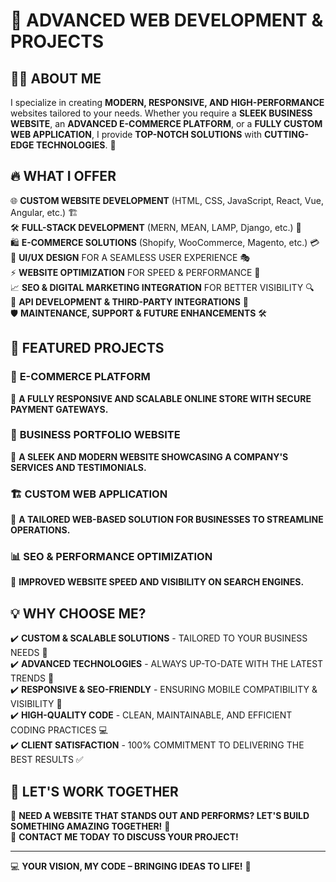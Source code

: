 # 🚀 **ADVANCED WEB DEVELOPMENT & PROJECTS**

## 👨‍💻 **ABOUT ME**

I specialize in creating **MODERN, RESPONSIVE, AND HIGH-PERFORMANCE** websites tailored to your needs. Whether you require a **SLEEK BUSINESS WEBSITE**, an **ADVANCED E-COMMERCE PLATFORM**, or a **FULLY CUSTOM WEB APPLICATION**, I provide **TOP-NOTCH SOLUTIONS** with **CUTTING-EDGE TECHNOLOGIES**. 🚀

## 🔥 **WHAT I OFFER**

🌐 **CUSTOM WEBSITE DEVELOPMENT** (HTML, CSS, JavaScript, React, Vue, Angular, etc.) 🏗️  
🛠️ **FULL-STACK DEVELOPMENT** (MERN, MEAN, LAMP, Django, etc.) 🔄  
🛍️ **E-COMMERCE SOLUTIONS** (Shopify, WooCommerce, Magento, etc.) 💳  
🎨 **UI/UX DESIGN** FOR A SEAMLESS USER EXPERIENCE 🎭  
⚡ **WEBSITE OPTIMIZATION** FOR SPEED & PERFORMANCE 🚀  
📈 **SEO & DIGITAL MARKETING INTEGRATION** FOR BETTER VISIBILITY 🔍  
🔗 **API DEVELOPMENT & THIRD-PARTY INTEGRATIONS** 🔄  
🛡️ **MAINTENANCE, SUPPORT & FUTURE ENHANCEMENTS** 🛠️  

## 🚀 **FEATURED PROJECTS**

### 🛒 **E-COMMERCE PLATFORM**  
🔹 **A FULLY RESPONSIVE AND SCALABLE ONLINE STORE WITH SECURE PAYMENT GATEWAYS.**

### 🏢 **BUSINESS PORTFOLIO WEBSITE**  
🔹 **A SLEEK AND MODERN WEBSITE SHOWCASING A COMPANY'S SERVICES AND TESTIMONIALS.**

### 🏗️ **CUSTOM WEB APPLICATION**  
🔹 **A TAILORED WEB-BASED SOLUTION FOR BUSINESSES TO STREAMLINE OPERATIONS.**

### 📊 **SEO & PERFORMANCE OPTIMIZATION**  
🔹 **IMPROVED WEBSITE SPEED AND VISIBILITY ON SEARCH ENGINES.**

## 💡 **WHY CHOOSE ME?**

✔️ **CUSTOM & SCALABLE SOLUTIONS** - TAILORED TO YOUR BUSINESS NEEDS 🎯  
✔️ **ADVANCED TECHNOLOGIES** - ALWAYS UP-TO-DATE WITH THE LATEST TRENDS 🚀  
✔️ **RESPONSIVE & SEO-FRIENDLY** - ENSURING MOBILE COMPATIBILITY & VISIBILITY 📱  
✔️ **HIGH-QUALITY CODE** - CLEAN, MAINTAINABLE, AND EFFICIENT CODING PRACTICES 💻  
✔️ **CLIENT SATISFACTION** - 100% COMMITMENT TO DELIVERING THE BEST RESULTS ✅  

## 🤝 **LET'S WORK TOGETHER**

🚀 **NEED A WEBSITE THAT STANDS OUT AND PERFORMS? LET'S BUILD SOMETHING AMAZING TOGETHER!** 🎉  
📩 **CONTACT ME TODAY TO DISCUSS YOUR PROJECT!**  

---

💻 **YOUR VISION, MY CODE – BRINGING IDEAS TO LIFE!** 🚀
